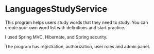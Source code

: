 # LanguagesStudyService

This program helps users study words that they need to study.
You can create your own word list with definitions and start practice.

I used Spring MVC, Hibernate, and Spring security.

The program has registration, authorization, user roles and admin panel.
